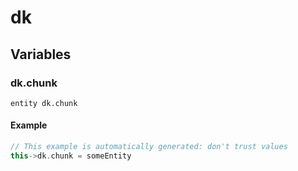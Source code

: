 # dk
## Variables
### **dk.chunk**
`entity dk.chunk`




#### Example
``` cpp
// This example is automatically generated: don't trust values
this->dk.chunk = someEntity
```

